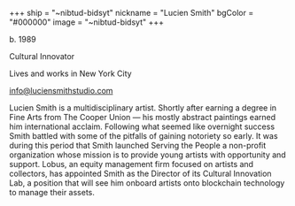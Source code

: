 +++
ship = "~nibtud-bidsyt"
nickname = "Lucien Smith"
bgColor = "#000000"
image = "~nibtud-bidsyt"
+++

b. 1989

Cultural Innovator

Lives and works in New York City

info@luciensmithstudio.com

Lucien Smith is a multidisciplinary artist. Shortly after earning a degree in Fine Arts from The Cooper Union — his mostly abstract paintings earned him international acclaim. Following what seemed like overnight success Smith battled with some of the pitfalls of gaining notoriety so early. It was during this period that Smith launched Serving the People a non-profit organization whose mission is to provide young artists with opportunity and support.
Lobus, an equity management firm focused on artists and collectors, has appointed Smith as the Director of its Cultural Innovation Lab, a position that will see him onboard artists onto blockchain technology to manage their assets. 

